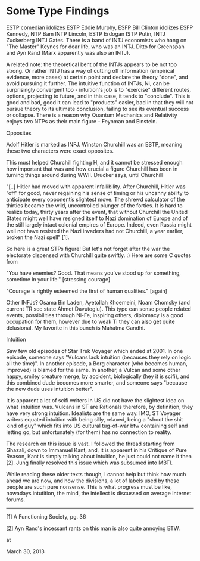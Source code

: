# Some Type Findings
ESTP comedian idolizes ESTP Eddie Murphy, ESFP Bill Clinton idolizes ESFP Kennedy, NTP Bam INTP Lincoln, ESTP Erdogan ISTP Putin, INTJ Zuckerberg INTJ Gates. There is a band of INTJ economists who hang on "The Master" Keynes for dear life, who was an INTJ. Ditto for Greenspan and Ayn Rand (Marx apparently was also an INTJ). 

A related note: the theoretical bent of the INTJs appears to be not too strong. Or rather INTJ has a way of cutting off information (empirical evidence, more cases) at certain point and declare the theory "done", and avoid pursuing it further. The intuitive function of INTJs, Ni, can be surprisingly convergent too - 
intuition's job is to "exercise" different routes, options, projecting 
to future, and in this case, it tends to "conclude". This is good and bad, good it can lead to "products" easier, bad in that they will not pursue theory to its ultimate conclusion, failing to see its eventual success or collapse. There is a reason why Quantum Mechanics and Relativity enjoys two NTPs as their main figure - Feynman and Einstein.

Opposites

Adolf Hitler is marked as INFJ. Winston Churchill was an ESTP, meaning these two characters were exact opposites.

This must helped  Churchill fighting H, and it cannot be stressed enough how important that was and how crucial a figure Churchill has been in turning things around during WWII. Drucker says, until Churchill

"[..] Hitler had moved with apparent infallibility. After Churchill, Hitler was “off” for good, never regaining his sense of timing or his uncanny ability to anticipate every opponent’s slightest move. The shrewd calculator of the thirties became the wild, uncontrolled plunger of the forties. It is hard to realize today, thirty years after the event, that without Churchill the United States might well have resigned itself to Nazi domination of Europe and of the still largely intact colonial empires of Europe. Indeed, even Russia might well not have resisted the Nazi invaders had not Churchill, a year earlier, broken the Nazi spell" [1].

So here is a great STPs figure!  But let's not forget after the war the electorate dispensed with Churchill quite swiftly. :) Here are some C quotes from


"You have enemies? Good. That means you've stood up for something, sometime in your life." [stressing courage]



"Courage is rightly esteemed the first of human qualities." [again]

Other INFJs?  Osama Bin Laden, Ayetollah Khoemeini, Noam Chomsky (and current TR sec state Ahmet Davutoglu). This type can sense people related events, possibilities through Ni-Fe, inspiring others, diplomacy is a good occupation for them, however due to weak Ti they can also get quite delusional. My favorite in  this bunch is Mahatma Gandhi.  

Intuition

Saw few old episodes of Star Trek Voyager which ended at 2001. In one episode, someone says "Vulcans lack intuition (becauses they rely on logic all the time)". In another episode, a Borg character (who becomes human, improved) is blamed for the same. In another, a Vulcan and some other happy, smiley creature merge, by accident, biologically (hey it is scifi), and this combined dude becomes more smarter, and someone says "because the new dude uses intuition better".

It is apparent a lot of scifi writers in US did not have the slightest idea on what  intuition was. Vulcans in ST are Rationals therefore, by definition, they have very strong intuition. Idealists are the same way. IMO, ST Voyager writers equated intuition with being silly, relaxed, being a "shoot the shit kind of guy" which fits into US cultural tug-of-war btw containing self and letting go, but unfortunately (for them) has no connection to reality.

The research on this issue is vast. I followed the thread starting from Ghazali, down to Immanuel Kant, and, it is apparent in his Critique of Pure Reason, Kant is simply talking about intuition,  he just could not name it then [2]. Jung finally resolved this issue which was subsumed  into MBTI.

While reading these older texts though, I cannot help but think how much ahead we are now, and how the divisions, a lot of  labels used by these people are such pure nonsense. This is what progress must be like, nowadays  intutition, the mind, the intellect is discussed on average Internet forums. 

---

[1] A Functioning Society, pg. 36

[2] Ayn Rand's incessant rants on this man is also quite annoying BTW.








at

March 30, 2013















